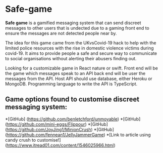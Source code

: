 # Safe-game
**Safe game** is a gamified messaging system that can send discreet messages to other users that is undected due to a gaming front end to ensure the messages are not detected people near by. 

The idea for this game came from the UKvsCovid-19 hack to help with the limited police resources with the rise in domestic violence victims during covid-19. It aims to provide people a safe and secure way to communicate to social organisations without alerting their abusers finding out. 

Looking for a customizable game in React nature or swift. Front end will be the game which messages speak to an API back end will be user the messages from the API. Host API should use database, either Heroku or MongoDB. Programming language to write the API is TypeScript. 

## Game options found to customise discreet messaging system: 
*[GitHub] (https://github.com/benletchford/unmovable)
*[GitHub] (https://github.com/mini-eggs/Flippour)
*[GitHub] (https://github.com/JoyJing1/MinionCrush)
*[GitHub] (https://github.com/fennean1/JellyJammerGame)
*[Link to article using candy crush to customise!] (https://www.itread01.com/content/1546025966.html) 


